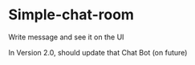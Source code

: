 # Simple-chat-room
Write message and see it on the UI

In Version 2.0, should update that Chat Bot (on future)
